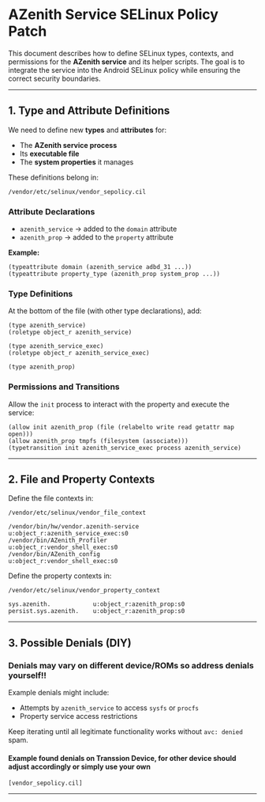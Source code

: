 # AZenith Service SELinux Policy Patch

This document describes how to define SELinux types, contexts, and permissions for the **AZenith service** and its helper scripts. The goal is to integrate the service into the Android SELinux policy while ensuring the correct security boundaries.

---

## 1. Type and Attribute Definitions

We need to define new **types** and **attributes** for:

* The **AZenith service process**
* Its **executable file**
* The **system properties** it manages

These definitions belong in:

```
/vendor/etc/selinux/vendor_sepolicy.cil
```

### Attribute Declarations

* `azenith_service` → added to the `domain` attribute
* `azenith_prop` → added to the `property` attribute

**Example:**

```cil
(typeattribute domain (azenith_service adbd_31 ...))
(typeattribute property_type (azenith_prop system_prop ...))
```

### Type Definitions

At the bottom of the file (with other type declarations), add:

```cil
(type azenith_service)
(roletype object_r azenith_service)

(type azenith_service_exec)
(roletype object_r azenith_service_exec)

(type azenith_prop)
```

### Permissions and Transitions

Allow the `init` process to interact with the property and execute the service:

```cil
(allow init azenith_prop (file (relabelto write read getattr map open)))
(allow azenith_prop tmpfs (filesystem (associate)))
(typetransition init azenith_service_exec process azenith_service)
```

---

## 2. File and Property Contexts

Define the file contexts in:

```
/vendor/etc/selinux/vendor_file_context
```

```text
/vendor/bin/hw/vendor.azenith-service    u:object_r:azenith_service_exec:s0
/vendor/bin/AZenith_Profiler             u:object_r:vendor_shell_exec:s0
/vendor/bin/AZenith_config               u:object_r:vendor_shell_exec:s0
```

Define the property contexts in:

```
/vendor/etc/selinux/vendor_property_context
```

```text
sys.azenith.            u:object_r:azenith_prop:s0
persist.sys.azenith.    u:object_r:azenith_prop:s0
```

---

## 3. Possible Denials (DIY)

### Denials may vary on different device/ROMs so address denials yourself!!
Example denials might include:

* Attempts by `azenith_service` to access `sysfs` or `procfs`
* Property service access restrictions

Keep iterating until all legitimate functionality works without `avc: denied` spam.

#### Example found denials on Transsion Device, for other device should adjust accordingly or simply use your own
```
[vendor_sepolicy.cil]
```
---
